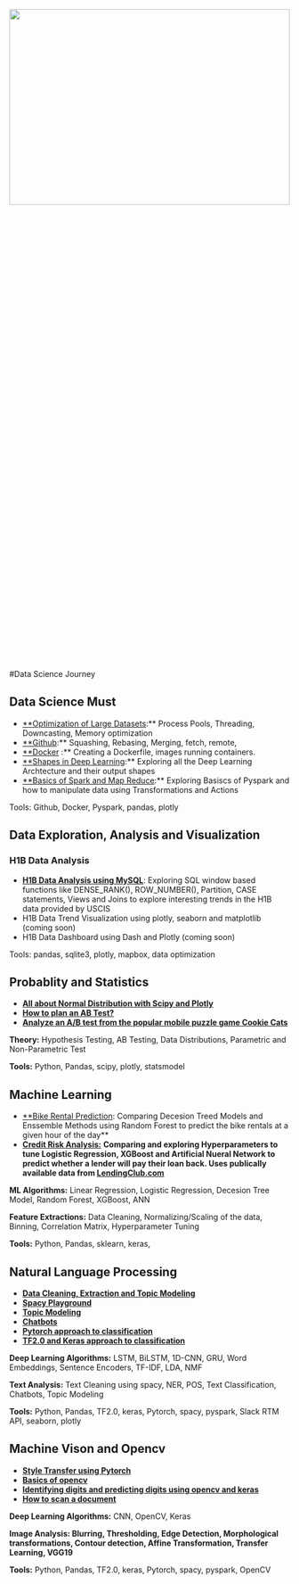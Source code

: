 <img src="https://github.com/ankit-kothari/data_science_journey/blob/master/github_images/photo-1456953180671-730de08edaa7.jpeg" height="30%" width="100%">

#Data Science Journey

## Data Science Must

- [**Optimization of Large Datasets](https://github.com/ankit-kothari/Data-Science-Journey/tree/master/Data-Science-Must/optimizing-large-datasets):** Process Pools, Threading, Downcasting, Memory optimization
- [**Github](https://medium.com/@ankitkothari_92911/git-crash-course-that-will-make-your-life-easy-97273565c95e):** Squashing, Rebasing, Merging, fetch, remote,
- [**Docker](https://medium.com/@ankitkothari_92911/docker-how-much-do-we-need-to-know-as-data-scientists-d5f695061ee8) :** Creating a Dockerfile, images  running containers.
- [**Shapes in Deep Learning](https://github.com/ankit-kothari/Data-Science-Journey/tree/master/Deep-Learning-master%202):** Exploring all the Deep Learning Archtecture and their output shapes
- [**Basics of Spark and Map Reduce](https://github.com/ankit-kothari/Data-Science-Journey/tree/master/Data-Science-Must/Pyspark-and-MapReduce):** Exploring Basiscs of Pyspark and how to manipulate data using Transformations and Actions

Tools: Github, Docker, Pyspark, pandas, plotly

## Data Exploration, Analysis and Visualization

### H1B Data Analysis

- [**H1B Data Analysis using MySQL**](https://github.com/ankit-kothari/Data-Science-Journey/blob/master/Data%20Exploration%20Analysis%20and%20Visualization/H1B-Data-Analysis-master/H1B_Data_Analysis_Using_MySQL.ipynb):  Exploring SQL window based functions like DENSE_RANK(), ROW_NUMBER(),  Partition, CASE statements, Views and Joins to explore interesting trends in the H1B data provided by USCIS
- H1B Data Trend Visualization using plotly, seaborn and matplotlib (coming soon)
- H1B Data Dashboard using Dash and Plotly (coming soon)

Tools: pandas, sqlite3, plotly, mapbox, data optimization 

## Probablity and Statistics

- [**All about Normal Distribution with Scipy and Plotly**](https://www.notion.so/ankitkothari/Normal-distribution-withy-scipy-and-plotly-4092ad177ce14be280efddb1a64c954f)
- [**How to plan an AB Test?**](https://github.com/ankit-kothari/Data-Science-Journey/tree/master/Probablity-and-Statistics/AB-Testing)
- [**Analyze an A/B test from the popular mobile puzzle game Cookie Cats**](https://github.com/ankit-kothari/Data-Science-Journey/blob/master/Probablity-and-Statistics/AB-Testing/ab-testing-cookie-cat-dataset.ipynb)

**Theory:** Hypothesis Testing, AB Testing, Data Distributions, Parametric and Non-Parametric Test

**Tools:** Python, Pandas, scipy, plotly, statsmodel

## Machine Learning

- [**Bike Rental Prediction](https://github.com/ankit-kothari/Data-Science-Journey/tree/master/Machine-Learning/predicting_bike_rentals): Comparing Decesion Treed Models and Enssemble Methods using Random Forest to predict the bike rentals at a given hour of the day**
- [**Credit Risk Analysis:**](https://github.com/ankit-kothari/Data-Science-Journey/tree/master/Machine-Learning/Credit-Risk-Analysis-master)  **Comparing and exploring Hyperparameters to tune Logistic Regression, XGBoost and Artificial Nueral Network  to predict whether a lender will pay their loan back. Uses publically available data from [LendingClub.com](http://lendingclub.com/)**

**ML Algorithms:** Linear Regression, Logistic Regression, Decesion Tree Model, Random Forest, XGBoost, ANN

**Feature Extractions:** Data Cleaning, Normalizing/Scaling of  the data, Binning, Correlation Matrix, Hyperparameter Tuning

**Tools:** Python, Pandas, sklearn, keras, 

## Natural Language Processing

- [**Data Cleaning, Extraction and Topic Modeling**](https://github.com/ankit-kothari/Data-Science-Journey/tree/master/Natural-Language-Processing/Data-Cleaning-Extraction)
- [**Spacy Playground**](https://github.com/ankit-kothari/Data-Science-Journey/tree/master/Natural-Language-Processing/Spacy)
- [**Topic Modeling**](https://github.com/ankit-kothari/Data-Science-Journey/tree/master/Natural-Language-Processing/Topic-Modeling)
- [**Chatbots**](https://github.com/ankit-kothari/Data-Science-Journey/tree/master/Natural-Language-Processing/chatbots)
- [**Pytorch approach to classification**](https://github.com/ankit-kothari/Data-Science-Journey/tree/master/Natural-Language-Processing/Pytorch-Classification)
- [**TF2.0 and Keras approach to classification**](https://github.com/ankit-kothari/Data-Science-Journey/tree/master/Natural-Language-Processing/TF2-Classification)

**Deep Learning  Algorithms:** LSTM, BiLSTM, 1D-CNN, GRU, Word Embeddings, Sentence Encoders, TF-IDF, LDA, NMF

**Text Analysis:** Text Cleaning using spacy, NER, POS, Text Classification, Chatbots, Topic Modeling

**Tools:** Python, Pandas, TF2.0, keras, Pytorch, spacy, pyspark, Slack RTM API, seaborn, plotly

## Machine Vison and Opencv

- [**Style Transfer using Pytorch**](https://github.com/ankit-kothari/Data-Science-Journey/tree/master/Machine-Vison/Style%20Transfer)
- [**Basics of opencv**](https://github.com/ankit-kothari/Data-Science-Journey/tree/master/Machine-Vison/Basics%20of%20OpenCV)
- [**Identifying digits and predicting digits using opencv and keras**](https://github.com/ankit-kothari/Data-Science-Journey/tree/master/Machine-Vison/Handwrittent%20Digit%20Recognition%20using%20OpenCV%20and%20Keras)
- [**How to scan a document**](https://github.com/ankit-kothari/Data-Science-Journey/tree/master/Machine-Vison/Scan-with-OpenCV)

**Deep Learning  Algorithms:** CNN, OpenCV, Keras

**Image Analysis: Blurring, Thresholding, Edge Detection, Morphological transformations, Contour detection, Affine Transformation, Transfer Learning, VGG19**

**Tools:** Python, Pandas, TF2.0, keras, Pytorch, spacy, pyspark, OpenCV

